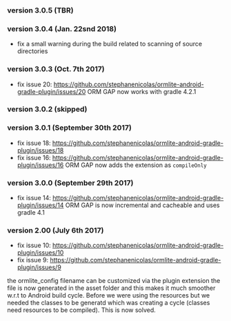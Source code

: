 ### version 3.0.5 (TBR)

### version 3.0.4 (Jan. 22snd 2018)

* fix a small warning during the build related to scanning of source directories

### version 3.0.3 (Oct. 7th 2017)

* fix issue 20: https://github.com/stephanenicolas/ormlite-android-gradle-plugin/issues/20
ORM GAP now works with gradle 4.2.1

### version 3.0.2 (skipped)

### version 3.0.1 (September 30th 2017)

* fix issue 18: https://github.com/stephanenicolas/ormlite-android-gradle-plugin/issues/18
* fix issue 16: https://github.com/stephanenicolas/ormlite-android-gradle-plugin/issues/16
ORM GAP now adds the extension as `compileOnly`

### version 3.0.0 (September 29th 2017)

* fix issue 14: https://github.com/stephanenicolas/ormlite-android-gradle-plugin/issues/14
ORM GAP is now incremental and cacheable and uses gradle 4.1
 
### version 2.00 (July 6th 2017)

* fix issue 10: https://github.com/stephanenicolas/ormlite-android-gradle-plugin/issues/10 
* fix issue 9: https://github.com/stephanenicolas/ormlite-android-gradle-plugin/issues/9

the ormlite_config filename can be customized via the plugin extension
the file is now generated in the asset folder and this makes it much smoother w.r.t to Android build cycle. Before we were using the resources but we needed the classes to be generatd which was creating a cycle (classes need resources to be compiled). This is now solved.


